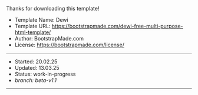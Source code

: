 Thanks for downloading this template!

+ Template Name: Dewi
+ Template URL: https://bootstrapmade.com/dewi-free-multi-purpose-html-template/
+ Author: BootstrapMade.com
+ License: https://bootstrapmade.com/license/
---

- Started:  20.02.25
- Updated:  13.03.25
- Status:   work-in-progress
- _branch:  beta-v1.1_
---
